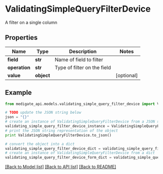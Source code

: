 # ValidatingSimpleQueryFilterDevice

A filter on a single column

## Properties
Name | Type | Description | Notes
------------ | ------------- | ------------- | -------------
**field** | **str** | Name of field to filter | 
**operation** | **str** | Type of filter on the field | 
**value** | **object** |  | [optional] 

## Example

```python
from medigate_api.models.validating_simple_query_filter_device import ValidatingSimpleQueryFilterDevice

# TODO update the JSON string below
json = "{}"
# create an instance of ValidatingSimpleQueryFilterDevice from a JSON string
validating_simple_query_filter_device_instance = ValidatingSimpleQueryFilterDevice.from_json(json)
# print the JSON string representation of the object
print ValidatingSimpleQueryFilterDevice.to_json()

# convert the object into a dict
validating_simple_query_filter_device_dict = validating_simple_query_filter_device_instance.to_dict()
# create an instance of ValidatingSimpleQueryFilterDevice from a dict
validating_simple_query_filter_device_form_dict = validating_simple_query_filter_device.from_dict(validating_simple_query_filter_device_dict)
```
[[Back to Model list]](../README.md#documentation-for-models) [[Back to API list]](../README.md#documentation-for-api-endpoints) [[Back to README]](../README.md)


